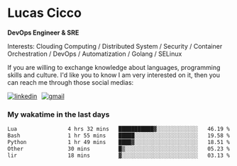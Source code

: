 # Lucas Cicco

**DevOps Engineer & SRE**

Interests: Clouding Computing / Distributed System / Security / Container Orchestration / DevOps / Automatization / Golang / SELinux

If you are willing to exchange knowledge about languages, programming skills and culture. I'd like you to know I am very interested on it, then you can reach me through those social medias:

<div style="display: flex; align-items: center; gap: 10px;">
  <a href="https://www.linkedin.com/in/lucas-vitor-de-cicco" target="_blank">
    <img
      src="https://img.shields.io/badge/-LinkedIn-%230077B5?style=for-the-badge&logo=linkedin&logoColor=white"
      alt="linkedin"
      target="_blank" 
    />
  </a>
  <a href="mailto:lucasvitorx1@gmail.com">
      <img
        src="https://img.shields.io/badge/-Gmail-%23333?style=for-the-badge&logo=gmail&logoColor=white"
        alt="gmail"
        target="_blank"
      />
  </a>
</div>

### My wakatime in the last days

<!--START_SECTION:waka-->

```txt
Lua                4 hrs 32 mins   ███████████▓░░░░░░░░░░░░░   46.19 %
Bash               1 hr 55 mins    █████░░░░░░░░░░░░░░░░░░░░   19.58 %
Python             1 hr 49 mins    ████▓░░░░░░░░░░░░░░░░░░░░   18.51 %
Other              30 mins         █▒░░░░░░░░░░░░░░░░░░░░░░░   05.23 %
lir                18 mins         ▓░░░░░░░░░░░░░░░░░░░░░░░░   03.13 %
```

<!--END_SECTION:waka-->
